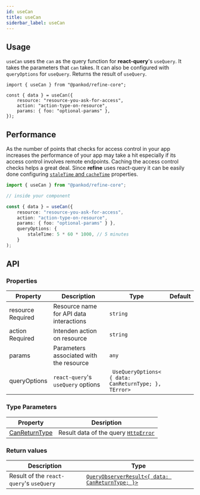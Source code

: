 ```yaml
---
id: useCan
title: useCan
siderbar_label: useCan
---
```


## Usage

`useCan` uses the `can` as the query function for **react-query**'s `useQuery`. It takes the parameters that `can` takes. It can also be configured with `queryOptions` for `useQuery`. Returns the result of `useQuery`.

```tsx
import { useCan } from "@pankod/refine-core";

const { data } = useCan({
    resource: "resource-you-ask-for-access",
    action: "action-type-on-resource",
    params: { foo: "optional-params" },
});
```

## Performance

As the number of points that checks for access control in your app increases the performance of your app may take a hit especially if its access control involves remote endpoints. Caching the access control checks helps a great deal. Since **refine** uses react-query it can be easily done configuring [`staleTime` and `cacheTime`](https://react-query.tanstack.com/reference/useQuery) properties.

```ts
import { useCan } from "@pankod/refine-core";

// inside your component

const { data } = useCan({
    resource: "resource-you-ask-for-access",
    action: "action-type-on-resource",
    params: { foo: "optional-params" } },
    queryOptions: {
        staleTime: 5 * 60 * 1000, // 5 minutes
    }
);
```

## API

### Properties

| Property                                                                                            | Description                             | Type                                                              | Default |
| --------------------------------------------------------------------------------------------------- | --------------------------------------- | ----------------------------------------------------------------- | ------- |
| <div className="required-block"><div>resource</div> <div className=" required">Required</div></div> | Resource name for API data interactions | `string`                                                          |         |
| action <div className="required">Required</div>                                                     | Intenden action on resource             | `string`                                                          |         |
| params                                                                                              | Parameters associated with the resource | `any`                                                             |         |
| queryOptions                                                                                        | `react-query`'s `useQuery` options      | ` UseQueryOptions<`<br/>`{ data: CanReturnType; },`<br/>`TError>` |         |

### Type Parameters

| Property                                                     | Desription                                                            |
| ------------------------------------------------------------ | --------------------------------------------------------------------- |
| [CanReturnType](/api-reference/core/interfaces.md#canreturntype) | Result data of the query [`HttpError`](/api-reference/core/interfaces.md#httperror) |

### Return values

| Description                              | Type                                                                                                   |
| ---------------------------------------- | ------------------------------------------------------------------------------------------------------ |
| Result of the `react-query`'s `useQuery` | [`QueryObserverResult<{ data: CanReturnType; }>`](https://react-query.tanstack.com/reference/useQuery) |
